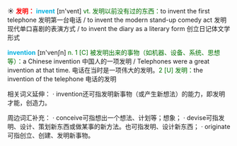 ☀ <font color="red">**发明：**</font>
<font color="sky blue">**invent**</font> [ɪn'vent] 
<font color="rgb(227, 108, 9)">vt. 发明以前没有过的东西：</font>to invent the first telephone 发明第一台电话 / to invent the modern stand-up comedy act 发明现代单口喜剧的表演方式 / to invent the diary as a literary form 创立日记体文学形式

<font color="sky blue">**invention**</font> [ɪn'venʃn] 
<font color="rgb(227, 108, 9)">n. 1 [C] 被发明出来的事物（如机器、设备、系统、思想等）：</font>a Chinese invention 中国人的一项发明 / Telephones were a great invention at that time. 电话在当时是一项伟大的发明。<font color="rgb(227, 108, 9)">2 [U] 发明：</font>the invention of the telephone 电话的发明 

相关词义延伸：
· invention还可指发明新事物（或产生新想法）的能力，即发明才能，创造力。

周边词汇补充：
· conceive可指想出一个想法、计划等；想象；
· devise可指发明、设计、策划新东西或做某事的新方法。也可指发明、设计新东西；
· originate可指创立、创建、发明新事物。

